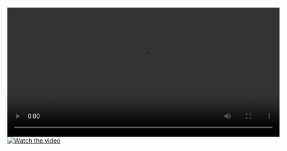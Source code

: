 <video width="630" height="300" src="https://qiniu.oncew.com/202510152111%281%29.mp4"></video>
[![Watch the video](封面图地址)]([视频地址](https://qiniu.oncew.com/202510152111%281%29.mp4))
